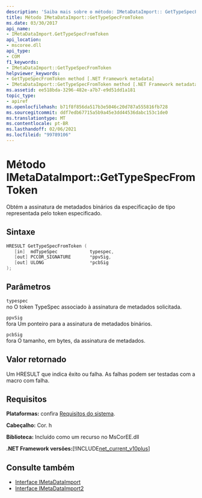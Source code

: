 ```yaml
---
description: 'Saiba mais sobre o método: IMetaDataImport:: GetTypeSpecFromToken'
title: Método IMetaDataImport::GetTypeSpecFromToken
ms.date: 03/30/2017
api_name:
- IMetaDataImport.GetTypeSpecFromToken
api_location:
- mscoree.dll
api_type:
- COM
f1_keywords:
- IMetaDataImport::GetTypeSpecFromToken
helpviewer_keywords:
- GetTypeSpecFromToken method [.NET Framework metadata]
- IMetaDataImport::GetTypeSpecFromToken method [.NET Framework metadata]
ms.assetid: ee518bda-3296-482e-a7b7-e9d51dd1a181
topic_type:
- apiref
ms.openlocfilehash: b71f8f856da517b3e5046c20d787a555816fb728
ms.sourcegitcommit: ddf7edb67715a5b9a45e3dd44536dabc153c1de0
ms.translationtype: MT
ms.contentlocale: pt-BR
ms.lasthandoff: 02/06/2021
ms.locfileid: "99789106"
---
```

# <a name="imetadataimportgettypespecfromtoken-method"></a>Método IMetaDataImport::GetTypeSpecFromToken

Obtém a assinatura de metadados binários da especificação de tipo representada pelo token especificado.  
  
## <a name="syntax"></a>Sintaxe  
  
```cpp  
HRESULT GetTypeSpecFromToken (
   [in]  mdTypeSpec            typespec,
   [out] PCCOR_SIGNATURE       *ppvSig,
   [out] ULONG                 *pcbSig  
);  
```  
  
## <a name="parameters"></a>Parâmetros  

 `typespec`  
 no O token TypeSpec associado à assinatura de metadados solicitada.  
  
 `ppvSig`  
 fora Um ponteiro para a assinatura de metadados binários.  
  
 `pcbSig`  
 fora O tamanho, em bytes, da assinatura de metadados.  
  
## <a name="return-value"></a>Valor retornado  

 Um HRESULT que indica êxito ou falha. As falhas podem ser testadas com a macro com falha.  
  
## <a name="requirements"></a>Requisitos  

 **Plataformas:** confira [Requisitos do sistema](../../get-started/system-requirements.md).  
  
 **Cabeçalho:** Cor. h  
  
 **Biblioteca:** Incluído como um recurso no MsCorEE.dll  
  
 **.NET Framework versões:**[!INCLUDE[net_current_v10plus](../../../../includes/net-current-v10plus-md.md)]  
  
## <a name="see-also"></a>Consulte também

- [Interface IMetaDataImport](imetadataimport-interface.md)
- [Interface IMetaDataImport2](imetadataimport2-interface.md)
